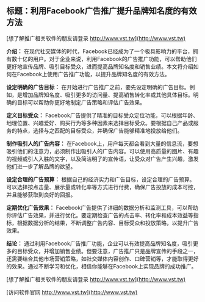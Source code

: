 ## **标题：利用Facebook广告推广提升品牌知名度的有效方法**

[想了解推广相关软件的朋友请登录 http://www.vst.tw](http://www.vst.tw)

**介绍：**
在现代社交媒体的时代，Facebook已经成为了一个极具影响力的平台，拥有数十亿的用户。对于企业来说，利用Facebook的广告推广功能，可以帮助他们更好地宣传品牌、吸引目标受众，进而提高品牌知名度和销售业绩。本文将介绍如何在Facebook上使用广告推广功能，以提升品牌知名度的有效方法。

**设定明确的广告目标：**
在开始进行广告推广之前，要先设定明确的广告目标。例如，是增加品牌知名度、吸引更多的访问量、提高销售转化率或其他具体目标。明确的目标可以帮助你更好地制定广告策略和评估广告效果。

**定义目标受众：**
Facebook广告提供了精准的目标受众定位功能，可以根据年龄、地理位置、兴趣爱好、购买行为等多种因素来选择目标受众。要根据自己产品或服务的特点，选择与之匹配的目标受众，并确保广告能够精准地投放给他们。

**制作吸引人的广告内容：**
在Facebook上，用户每天都会看到大量的信息流，要想吸引他们的注意力，必须制作出吸引人的广告内容。可以使用高质量的图片、有趣的视频或引人入胜的文字，以及简洁明了的宣传语，让受众对广告产生兴趣，激发他们进一步了解品牌的欲望。

**设定合理的广告预算：**
根据自己的经济实力和广告目标，设定合理的广告预算。可以选择按点击量、展示量或转化率等方式进行付费，确保广告投放的成本可控，并且能够获取到良好的回报。

**定期优化广告效果：**
Facebook广告提供了详细的数据分析和监测工具，可以帮助你评估广告效果，并进行优化。要定期检查广告的点击率、转化率和成本效益等指标，根据数据分析的结果，不断调整广告内容、目标受众和投放策略，以提升广告效果。

**结论：**
通过利用Facebook广告推广功能，企业可以有效提高品牌知名度，吸引更多的目标受众，并增加销售业绩。但要注意，广告推广只是品牌宣传的手段之一，还需要结合其他市场营销策略，如社交媒体内容创作、口碑营销等，才能取得更好的效果。通过不断学习和优化，相信你能够在Facebook上实现品牌的成功推广。

[想了解推广相关软件的朋友请登录 http://www.vst.tw](http://www.vst.tw)


[访问软件官网 http://www.vst.tw](http://www.vst.tw)
